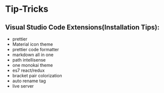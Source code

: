 # Tip-Tricks

## Visual Studio Code Extensions(Installation Tips):
- prettier
- Material icon theme
- prettier code formatter
- markdown all in one
- path intellisense
- one monokai theme
- es7 react/redux
- bracket pair colorization
- auto rename tag
- live server

